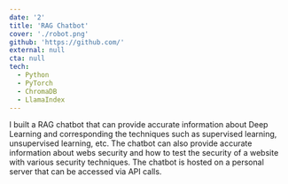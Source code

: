 ```yaml
---
date: '2'
title: 'RAG Chatbot'
cover: './robot.png'
github: 'https://github.com/'
external: null
cta: null
tech:
  - Python
  - PyTorch
  - ChromaDB
  - LlamaIndex
---
```


I built a RAG chatbot that can provide accurate information about Deep Learning and corresponding the techniques such as supervised learning, unsupervised learning, etc. The chatbot can also provide accurate information about webs security and how to test the security of a website with various security techniques. The chatbot is hosted on a personal server that can be accessed via API calls.
